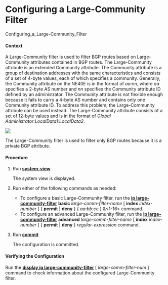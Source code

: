 Configuring a Large-Community Filter
====================================

Configuring_a_Large-Community_Filter

#### Context

A Large-Community filter is used to filter BGP routes based on Large-Community attributes contained in BGP routes. The Large-Community attribute is an extended Community attribute. The Community attribute is a group of destination addresses with the same characteristics and consists of a set of 4-byte values, each of which specifies a community. Generally, the Community attribute on the NE40E is in the format of *aa:nn*, where *aa* specifies a 2-byte AS number and *nn* specifies the Community attribute ID defined by an administrator. The Community attribute is not flexible enough because it fails to carry a 4-byte AS number and contains only one Community attribute ID. To address this problem, the Large-Community attribute can be used instead. The Large-Community attribute consists of a set of 12-byte values and is in the format of *Global Administrator:LocalData1:LocalData2*.

![](../../../../public_sys-resources/note_3.0-en-us.png) 

The Large-Community filter is used to filter only BGP routes because it is a private BGP attribute.



#### Procedure

1. Run [**system-view**](cmdqueryname=system-view)
   
   
   
   The system view is displayed.
2. Run either of the following commands as needed:
   
   
   * To configure a basic Large-Community filter, run the [**ip large-community-filter**](cmdqueryname=ip+large-community-filter) **basic** *large-comm-filter-name* [ **index** *index-number* ] { **permit** | **deny** } { *aa:bb:cc* } &<1-16> command.
   * To configure an advanced Large-Community filter, run the [**ip large-community-filter**](cmdqueryname=ip+large-community-filter) **advanced** *large-comm-filter-name* [ **index** *index-number* ] { **permit** | **deny** } *regular-expression* command.
3. Run [**commit**](cmdqueryname=commit)
   
   
   
   The configuration is committed.

#### Verifying the Configuration

Run the [**display ip large-community-filter**](cmdqueryname=display+ip+large-community-filter) [ *large-comm-filter-num* ] command to check information about the configured Large-Community filter.